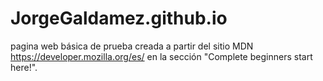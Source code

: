 # JorgeGaldamez.github.io
pagina web básica de prueba creada a partir del sitio MDN https://developer.mozilla.org/es/ en la sección "Complete beginners start here!".
